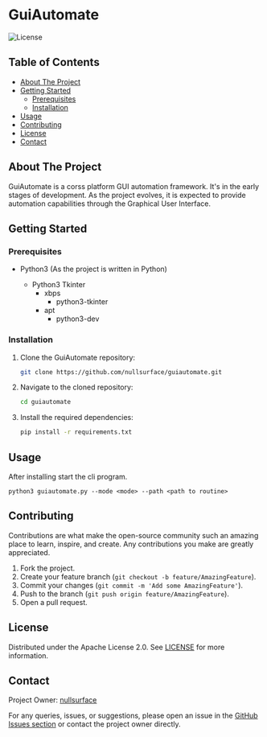 # GuiAutomate

![License](https://img.shields.io/badge/License-Apache%202.0-blue.svg)

## Table of Contents

- [About The Project](#about-the-project)
- [Getting Started](#getting-started)
    - [Prerequisites](#prerequisites)
    - [Installation](#installation)
- [Usage](#usage)
- [Contributing](#contributing)
- [License](#license)
- [Contact](#contact)

## About The Project

GuiAutomate is a corss platform GUI automation framework. It's in the early stages of development. As the project evolves, it is expected to provide automation capabilities through the Graphical User Interface.

## Getting Started

### Prerequisites

- Python3 (As the project is written in Python)

    - Python3 Tkinter
        - xbps
            - python3-tkinter
        - apt
            - python3-dev

### Installation

1. Clone the GuiAutomate repository:
    ```sh
    git clone https://github.com/nullsurface/guiautomate.git
    ```

2. Navigate to the cloned repository:
    ```sh
    cd guiautomate
    ```

3. Install the required dependencies:
    ```sh
    pip install -r requirements.txt
    ```

## Usage

After installing start the cli program.
```
python3 guiautomate.py --mode <mode> --path <path to routine>
```

## Contributing

Contributions are what make the open-source community such an amazing place to learn, inspire, and create. Any contributions you make are greatly appreciated.

1. Fork the project.
2. Create your feature branch (`git checkout -b feature/AmazingFeature`).
3. Commit your changes (`git commit -m 'Add some AmazingFeature'`).
4. Push to the branch (`git push origin feature/AmazingFeature`).
5. Open a pull request.

## License

Distributed under the Apache License 2.0. See [LICENSE](https://github.com/nullsurface/guiautomate/blob/main/LICENSE) for more information.

## Contact

Project Owner: [nullsurface](https://github.com/nullsurface)

For any queries, issues, or suggestions, please open an issue in the [GitHub Issues section](https://github.com/nullsurface/guiautomate/issues) or contact the project owner directly.
